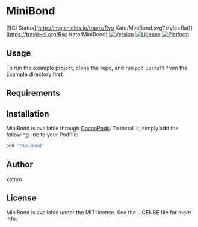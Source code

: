 # MiniBond

[![CI Status](http://img.shields.io/travis/Ryo Kato/MiniBond.svg?style=flat)](https://travis-ci.org/Ryo Kato/MiniBond)
[![Version](https://img.shields.io/cocoapods/v/MiniBond.svg?style=flat)](http://cocoapods.org/pods/MiniBond)
[![License](https://img.shields.io/cocoapods/l/MiniBond.svg?style=flat)](http://cocoapods.org/pods/MiniBond)
[![Platform](https://img.shields.io/cocoapods/p/MiniBond.svg?style=flat)](http://cocoapods.org/pods/MiniBond)

## Usage

To run the example project, clone the repo, and run `pod install` from the Example directory first.

## Requirements

## Installation

MiniBond is available through [CocoaPods](http://cocoapods.org). To install
it, simply add the following line to your Podfile:

```ruby
pod "MiniBond"
```

## Author

katryo

## License

MiniBond is available under the MIT license. See the LICENSE file for more info.
